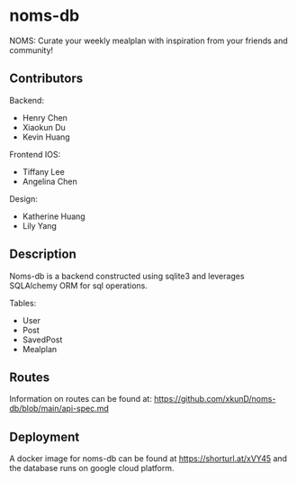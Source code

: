 # noms-db

NOMS: Curate your weekly mealplan with inspiration from your friends and community!

## Contributors
Backend:
- Henry Chen
- Xiaokun Du
- Kevin Huang

Frontend IOS:
- Tiffany Lee
- Angelina Chen

Design:
- Katherine Huang
- Lily Yang

## Description

Noms-db is a backend constructed using sqlite3 and leverages SQLAlchemy ORM for sql operations.

Tables:  
- User
- Post
- SavedPost
- Mealplan

## Routes

Information on routes can be found at: https://github.com/xkunD/noms-db/blob/main/api-spec.md 

## Deployment

A docker image for noms-db can be found at https://shorturl.at/xVY45 and the database runs on google cloud platform.
